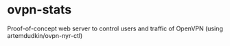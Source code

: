 # ovpn-stats
Proof-of-concept web server to control users and traffic of OpenVPN (using artemdudkin/ovpn-nyr-ctl)
